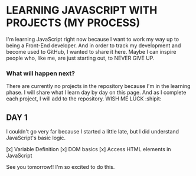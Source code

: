 # LEARNING JAVASCRIPT WITH PROJECTS (MY PROCESS)

I'm learning JavaScript right now because I want to work my way up to being a Front-End developer. And in order to track my development and become used to GitHub, I wanted to share it here. Maybe I can inspire people who, like me, are just starting out, to NEVER GIVE UP.

### What will happen next?

There are currently no projects in the repository because I'm in the learning phase. I will share what I learn day by day on this page. And as I complete each project, I will add to the repository. WISH ME LUCK :shipit:

## DAY 1

I couldn't go very far because I started a little late, but I did understand JavaScript's basic logic.

[x] Variable Definition
[x] DOM basics
[x] Access HTML elements in JavaScript

See you tomorrow!! I'm so excited to do this.

